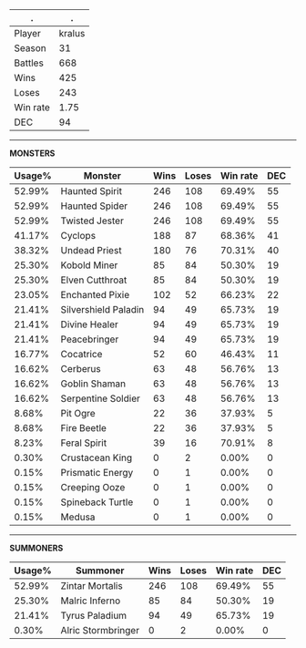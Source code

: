 .|.
|-|-
Player|kralus
Season|31
Battles|668
Wins|425
Loses|243
Win rate|1.75
DEC|94

---
**MONSTERS**

Usage%|Monster|Wins|Loses|Win rate|DEC|
-|-|-|-|-|-|
52.99%|Haunted Spirit|246|108|69.49%|55|
52.99%|Haunted Spider|246|108|69.49%|55|
52.99%|Twisted Jester|246|108|69.49%|55|
41.17%|Cyclops|188|87|68.36%|41|
38.32%|Undead Priest|180|76|70.31%|40|
25.30%|Kobold Miner|85|84|50.30%|19|
25.30%|Elven Cutthroat|85|84|50.30%|19|
23.05%|Enchanted Pixie|102|52|66.23%|22|
21.41%|Silvershield Paladin|94|49|65.73%|19|
21.41%|Divine Healer|94|49|65.73%|19|
21.41%|Peacebringer|94|49|65.73%|19|
16.77%|Cocatrice|52|60|46.43%|11|
16.62%|Cerberus|63|48|56.76%|13|
16.62%|Goblin Shaman|63|48|56.76%|13|
16.62%|Serpentine Soldier|63|48|56.76%|13|
8.68%|Pit Ogre|22|36|37.93%|5|
8.68%|Fire Beetle|22|36|37.93%|5|
8.23%|Feral Spirit|39|16|70.91%|8|
0.30%|Crustacean King|0|2|0.00%|0|
0.15%|Prismatic Energy|0|1|0.00%|0|
0.15%|Creeping Ooze|0|1|0.00%|0|
0.15%|Spineback Turtle|0|1|0.00%|0|
0.15%|Medusa|0|1|0.00%|0|

---
**SUMMONERS**

Usage%|Summoner|Wins|Loses|Win rate|DEC|
-|-|-|-|-|-|
52.99%|Zintar Mortalis|246|108|69.49%|55|
25.30%|Malric Inferno|85|84|50.30%|19|
21.41%|Tyrus Paladium|94|49|65.73%|19|
0.30%|Alric Stormbringer|0|2|0.00%|0|
